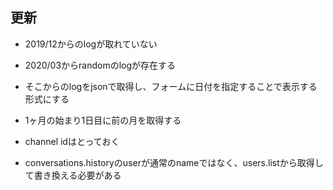 ## 更新

- 2019/12からのlogが取れていない

- 2020/03からrandomのlogが存在する

- そこからのlogをjsonで取得し、フォームに日付を指定することで表示する形式にする

- 1ヶ月の始まり1日目に前の月を取得する

- channel idはとっておく

- conversations.historyのuserが通常のnameではなく、users.listから取得して書き換える必要がある
